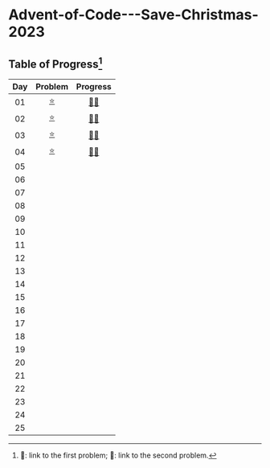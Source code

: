 # Advent-of-Code---Save-Christmas-2023

## Table of Progress[^1]
|Day|Problem|Progress|
|:---:|:---:|:---:|
|01|[:star:](https://adventofcode.com/2023/day/1)|[:rabbit:](https://github.com/Mushi0/Advent-of-Code---Save-Christmas-2023/blob/main/Python/D1_1.py)[:bear:](https://github.com/Mushi0/Advent-of-Code---Save-Christmas-2023/blob/main/Python/D1_2.py)|
|02|[:star:](https://adventofcode.com/2023/day/2)|[:rabbit:](https://github.com/Mushi0/Advent-of-Code---Save-Christmas-2023/blob/main/Python/D2_1.py)[:bear:](https://github.com/Mushi0/Advent-of-Code---Save-Christmas-2023/blob/main/Python/D2_2.py)|
|03|[:star:](https://adventofcode.com/2023/day/3)|[:rabbit:](https://github.com/Mushi0/Advent-of-Code---Save-Christmas-2023/blob/main/Python/D3_1.py)[:bear:](https://github.com/Mushi0/Advent-of-Code---Save-Christmas-2023/blob/main/Python/D3_2.py)|
|04|[:star:](https://adventofcode.com/2023/day/4)|[:rabbit:](https://github.com/Mushi0/Advent-of-Code---Save-Christmas-2023/blob/main/Python/D4_1.py)[:bear:](https://github.com/Mushi0/Advent-of-Code---Save-Christmas-2023/blob/main/Python/D4_2.py)|
|05|||
|06|||
|07|||
|08|||
|09|||
|10|||
|11|||
|12|||
|13|||
|14|||
|15|||
|16|||
|17|||
|18|||
|19|||
|20|||
|21|||
|22|||
|23|||
|24|||
|25|||

[^1]: :rabbit:: link to the first problem; :bear:: link to the second problem. 
